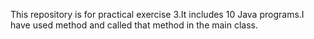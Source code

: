 This repository is for practical exercise 3.It includes 10 Java programs.I have used method and called that method in the main class.

